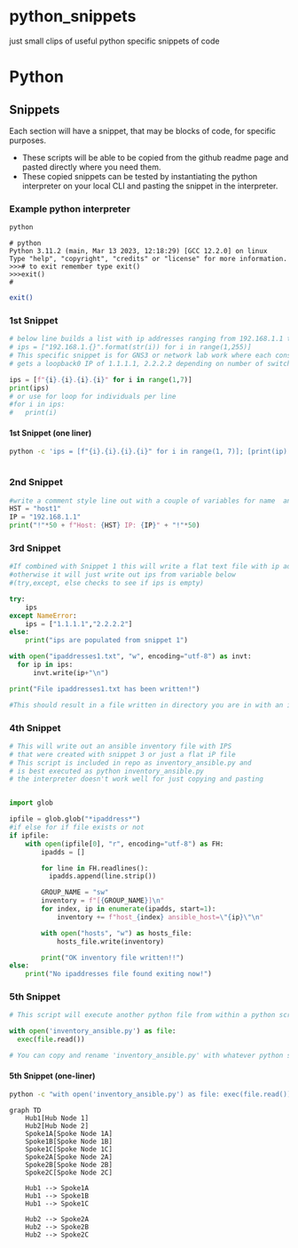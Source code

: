 # python_snippets
just small clips of useful python specific snippets of code

# Python

## Snippets

Each section will have a snippet, that may be blocks of code, for specific purposes.
* These scripts will be able to be copied from the github readme page and pasted directly where you need them.
* These copied snippets can be tested by instantiating the python interpreter on your local CLI and pasting the snippet in the interpreter.
### Example python interpreter

```bash
python

```

```
# python
Python 3.11.2 (main, Mar 13 2023, 12:18:29) [GCC 12.2.0] on linux
Type "help", "copyright", "credits" or "license" for more information.
>>># to exit remember type exit()
>>>exit()
#

```
```bash
exit()

```

### 1st Snippet 
```python
# below line builds a list with ip addresses ranging from 192.168.1.1 to 192.168.1.254
# ips = ["192.168.1.{}".format(str(i)) for i in range(1,255)]
# This specific snippet is for GNS3 or network lab work where each consecutive device 
# gets a loopback0 IP of 1.1.1.1, 2.2.2.2 depending on number of switch

ips = [f"{i}.{i}.{i}.{i}" for i in range(1,7)]
print(ips)
# or use for loop for individuals per line
#for i in ips:
#	print(i)


```
#### 1st Snippet (one liner)
```bash
python -c 'ips = [f"{i}.{i}.{i}.{i}" for i in range(1, 7)]; [print(ip) for ip in ips]' > ipaddresses101.txt



```
### 2nd Snippet
```python
#write a comment style line out with a couple of variables for name  and IP
HST = "host1"
IP = "192.168.1.1"
print("!"*50 + f"Host: {HST} IP: {IP}" + "!"*50)

```

### 3rd Snippet
```python
#If combined with Snippet 1 this will write a flat text file with ip addresses in it from ips
#otherwise it will just write out ips from variable below
#(try,except, else checks to see if ips is empty)

try:
    ips
except NameError:
    ips = ["1.1.1.1","2.2.2.2"]
else:
    print("ips are populated from snippet 1")

with open("ipaddresses1.txt", "w", encoding="utf-8") as invt:
  for ip in ips:
	  invt.write(ip+"\n")

print("File ipaddresses1.txt has been written!")

#This should result in a file written in directory you are in with an ip per line

```
### 4th Snippet
```python
# This will write out an ansible inventory file with IPS 
# that were created with snippet 3 or just a flat iP file
# This script is included in repo as inventory_ansible.py and
# is best executed as python inventory_ansible.py
# the interpreter doesn't work well for just copying and pasting


import glob

ipfile = glob.glob("*ipaddress*")
#if else for if file exists or not
if ipfile:
    with open(ipfile[0], "r", encoding="utf-8") as FH:
        ipadds = []

        for line in FH.readlines():
          ipadds.append(line.strip())

        GROUP_NAME = "sw"
        inventory = f"[{GROUP_NAME}]\n"
        for index, ip in enumerate(ipadds, start=1):
            inventory += f"host_{index} ansible_host=\"{ip}\"\n"

        with open("hosts", "w") as hosts_file:
            hosts_file.write(inventory)

        print("OK inventory file written!!")
else:
    print("No ipaddresses file found exiting now!")

```
### 5th Snippet

```python
# This script will execute another python file from within a python script or interpreter

with open('inventory_ansible.py') as file:
  exec(file.read())

# You can copy and rename 'inventory_ansible.py' with whatever python script you need to execute

```

#### 5th Snippet (one-liner)
```bash
python -c "with open('inventory_ansible.py') as file: exec(file.read())"


```

```mermaid
graph TD
    Hub1[Hub Node 1]
    Hub2[Hub Node 2]
    Spoke1A[Spoke Node 1A]
    Spoke1B[Spoke Node 1B]
    Spoke1C[Spoke Node 1C]
    Spoke2A[Spoke Node 2A]
    Spoke2B[Spoke Node 2B]
    Spoke2C[Spoke Node 2C]

    Hub1 --> Spoke1A
    Hub1 --> Spoke1B
    Hub1 --> Spoke1C

    Hub2 --> Spoke2A
    Hub2 --> Spoke2B
    Hub2 --> Spoke2C

```
